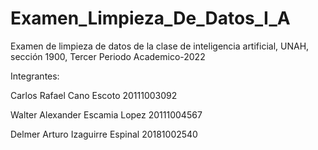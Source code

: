 # Examen_Limpieza_De_Datos_I_A
Examen de limpieza de datos de la clase de inteligencia artificial, UNAH, sección 1900, Tercer Periodo Academico-2022

Integrantes:

Carlos Rafael Cano Escoto
20111003092

Walter Alexander Escamia Lopez
20111004567

Delmer Arturo Izaguirre Espinal
20181002540
